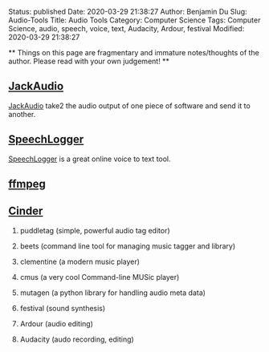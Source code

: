 Status: published
Date: 2020-03-29 21:38:27
Author: Benjamin Du
Slug: Audio-Tools
Title: Audio Tools
Category: Computer Science
Tags: Computer Science, audio, speech, voice, text, Audacity, Ardour, festival
Modified: 2020-03-29 21:38:27

**
Things on this page are fragmentary and immature notes/thoughts of the author.
Please read with your own judgement!
**


## [JackAudio](https://jackaudio.org/)
[JackAudio](https://jackaudio.org/)
take2 the audio output of one piece of software and send it to another.


## [SpeechLogger](https://speechlogger.appspot.com/)
[SpeechLogger](https://speechlogger.appspot.com/)
is a great online voice to text tool.


## [ffmpeg](https://ffmpeg.org/)

## [Cinder](https://github.com/cinder/Cinder)



1. puddletag (simple, powerful audio tag editor)

1. beets (command line tool for managing music tagger and library)

2. clementine (a modern music player)

3. cmus (a very cool Command-line MUSic player)

3. mutagen (a python library for handling audio meta data)

4. festival (sound synthesis)

1. Ardour (audio editing)

2. Audacity (audo recording, editing)
